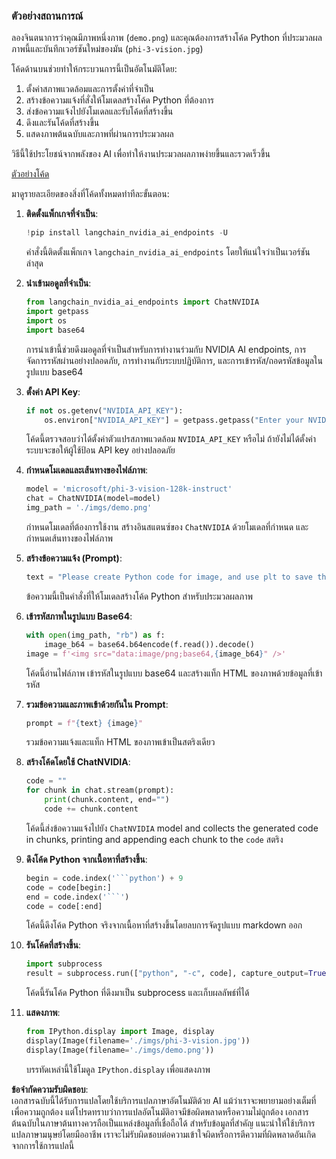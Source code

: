 ### ตัวอย่างสถานการณ์

ลองจินตนาการว่าคุณมีภาพหนึ่งภาพ (`demo.png`) และคุณต้องการสร้างโค้ด Python ที่ประมวลผลภาพนี้และบันทึกเวอร์ชันใหม่ของมัน (`phi-3-vision.jpg`)

โค้ดด้านบนช่วยทำให้กระบวนการนี้เป็นอัตโนมัติโดย:

1. ตั้งค่าสภาพแวดล้อมและการตั้งค่าที่จำเป็น
2. สร้างข้อความแจ้งที่สั่งให้โมเดลสร้างโค้ด Python ที่ต้องการ
3. ส่งข้อความแจ้งไปยังโมเดลและรับโค้ดที่สร้างขึ้น
4. ดึงและรันโค้ดที่สร้างขึ้น
5. แสดงภาพต้นฉบับและภาพที่ผ่านการประมวลผล

วิธีนี้ใช้ประโยชน์จากพลังของ AI เพื่อทำให้งานประมวลผลภาพง่ายขึ้นและรวดเร็วขึ้น

[ตัวอย่างโค้ด](../../../../../../code/06.E2E/E2E_Nvidia_NIM_Phi3_Vision.ipynb)

มาดูรายละเอียดของสิ่งที่โค้ดทั้งหมดทำทีละขั้นตอน:

1. **ติดตั้งแพ็กเกจที่จำเป็น**:
    ```python
    !pip install langchain_nvidia_ai_endpoints -U
    ```
    คำสั่งนี้ติดตั้งแพ็กเกจ `langchain_nvidia_ai_endpoints` โดยให้แน่ใจว่าเป็นเวอร์ชันล่าสุด

2. **นำเข้ามอดูลที่จำเป็น**:
    ```python
    from langchain_nvidia_ai_endpoints import ChatNVIDIA
    import getpass
    import os
    import base64
    ```
    การนำเข้านี้ช่วยดึงมอดูลที่จำเป็นสำหรับการทำงานร่วมกับ NVIDIA AI endpoints, การจัดการรหัสผ่านอย่างปลอดภัย, การทำงานกับระบบปฏิบัติการ, และการเข้ารหัส/ถอดรหัสข้อมูลในรูปแบบ base64

3. **ตั้งค่า API Key**:
    ```python
    if not os.getenv("NVIDIA_API_KEY"):
        os.environ["NVIDIA_API_KEY"] = getpass.getpass("Enter your NVIDIA API key: ")
    ```
    โค้ดนี้ตรวจสอบว่าได้ตั้งค่าตัวแปรสภาพแวดล้อม `NVIDIA_API_KEY` หรือไม่ ถ้ายังไม่ได้ตั้งค่า ระบบจะขอให้ผู้ใช้ป้อน API key อย่างปลอดภัย

4. **กำหนดโมเดลและเส้นทางของไฟล์ภาพ**:
    ```python
    model = 'microsoft/phi-3-vision-128k-instruct'
    chat = ChatNVIDIA(model=model)
    img_path = './imgs/demo.png'
    ```
    กำหนดโมเดลที่ต้องการใช้งาน สร้างอินสแตนซ์ของ `ChatNVIDIA` ด้วยโมเดลที่กำหนด และกำหนดเส้นทางของไฟล์ภาพ

5. **สร้างข้อความแจ้ง (Prompt)**:
    ```python
    text = "Please create Python code for image, and use plt to save the new picture under imgs/ and name it phi-3-vision.jpg."
    ```
    ข้อความนี้เป็นคำสั่งที่ให้โมเดลสร้างโค้ด Python สำหรับประมวลผลภาพ

6. **เข้ารหัสภาพในรูปแบบ Base64**:
    ```python
    with open(img_path, "rb") as f:
        image_b64 = base64.b64encode(f.read()).decode()
    image = f'<img src="data:image/png;base64,{image_b64}" />'
    ```
    โค้ดนี้อ่านไฟล์ภาพ เข้ารหัสในรูปแบบ base64 และสร้างแท็ก HTML ของภาพด้วยข้อมูลที่เข้ารหัส

7. **รวมข้อความและภาพเข้าด้วยกันใน Prompt**:
    ```python
    prompt = f"{text} {image}"
    ```
    รวมข้อความแจ้งและแท็ก HTML ของภาพเข้าเป็นสตริงเดียว

8. **สร้างโค้ดโดยใช้ ChatNVIDIA**:
    ```python
    code = ""
    for chunk in chat.stream(prompt):
        print(chunk.content, end="")
        code += chunk.content
    ```
    โค้ดนี้ส่งข้อความแจ้งไปยัง `ChatNVIDIA` model and collects the generated code in chunks, printing and appending each chunk to the `code` สตริง

9. **ดึงโค้ด Python จากเนื้อหาที่สร้างขึ้น**:
    ```python
    begin = code.index('```python') + 9
    code = code[begin:]
    end = code.index('```')
    code = code[:end]
    ```
    โค้ดนี้ดึงโค้ด Python จริงจากเนื้อหาที่สร้างขึ้นโดยลบการจัดรูปแบบ markdown ออก

10. **รันโค้ดที่สร้างขึ้น**:
    ```python
    import subprocess
    result = subprocess.run(["python", "-c", code], capture_output=True)
    ```
    โค้ดนี้รันโค้ด Python ที่ดึงมาเป็น subprocess และเก็บผลลัพธ์ที่ได้

11. **แสดงภาพ**:
    ```python
    from IPython.display import Image, display
    display(Image(filename='./imgs/phi-3-vision.jpg'))
    display(Image(filename='./imgs/demo.png'))
    ```
    บรรทัดเหล่านี้ใช้โมดูล `IPython.display` เพื่อแสดงภาพ

**ข้อจำกัดความรับผิดชอบ**:  
เอกสารฉบับนี้ได้รับการแปลโดยใช้บริการแปลภาษาอัตโนมัติด้วย AI แม้ว่าเราจะพยายามอย่างเต็มที่เพื่อความถูกต้อง แต่โปรดทราบว่าการแปลอัตโนมัติอาจมีข้อผิดพลาดหรือความไม่ถูกต้อง เอกสารต้นฉบับในภาษาต้นทางควรถือเป็นแหล่งข้อมูลที่เชื่อถือได้ สำหรับข้อมูลที่สำคัญ แนะนำให้ใช้บริการแปลภาษามนุษย์โดยมืออาชีพ เราจะไม่รับผิดชอบต่อความเข้าใจผิดหรือการตีความที่ผิดพลาดอันเกิดจากการใช้การแปลนี้